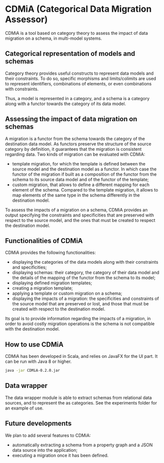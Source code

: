 # CDMiA (Categorical Data Migration Assessor)
CDMiA is a tool based on category theory to assess the impact of data migration on a schema, in multi-model systems.

## Categorical representation of models and schemas
Category theory provides useful constructs to represent data models and their constraints. To do so, specific morphisms and limits/colimits are used to represent identifiers, combinations of elements, or even combinations with constraints. 

Thus, a model is represented in a category, and a schema is a category along with a functor towards the category of its data model. 

## Assessing the impact of data migration on schemas
A migration is a functor from the schema towards the category of the destination data model. As functors preserve the structure of the source category by definition, it guarantees that the migration is consistent regarding data. Two kinds of migration can be evaluated with CDMiA: 
- template migration, for which the template is defined between the source model and the destination model as a functor. In which case the functor of the migration if built as a composition of the functor from the schema to its source data model and of the functor of the template;
- custom migration, that allows to define a different mapping for each element of the schema. Compared to the template migration, it allows to map elements of the same type in the schema differently in the destination model. 

To assess the impacts of a migration on a schema, CDMiA provides an output specifying the constraints and specificities that are preserved with respect to the source model, and the ones that must be created to respect the destination model. 

## Functionalities of CDMiA
CDMiA provides the following functionalities:
- displaying the categories of the data models along with their constraints and specificities;
- displaying schemas: their category, the category of their data model and the details of the mapping of the functor from the schema to its model;
- displaying defined migration templates;
- creating a migration template;
- applying a template or custom migration on a schema;
- displaying the impacts of a migration: the specificities and constraints of the source model that are preserved or lost, and those that must be created with respect to the destination model.

Its goal is to provide information regarding the impacts of a migration, in order to avoid costly migration operations is the schema is not compatible with the destination model.

## How to use CDMiA
CDMiA has been developed in Scala, and relies on JavaFX for the UI part. It can be run with Java 8 or higher.
```bash
java -jar CDMiA-0.2.0.jar
```

## Data wrapper
The data wrapper module is able to extract schemas from relational data sources, and to represent the as categories. See the experiments folder for an example of use.

## Future developments
We plan to add several features to CDMiA:
- automatically extracting a schema from a property graph and a JSON data source into the application;
- executing a migration once it has been defined.